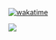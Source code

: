 [![wakatime](https://wakatime.com/badge/user/aacc3879-0463-46c1-8272-303a1b26b96b.svg)](https://wakatime.com/@aacc3879-0463-46c1-8272-303a1b26b96b)

![](http://github-profile-summary-cards.vercel.app/api/cards/profile-details?username=deme3&theme=zenburn)

